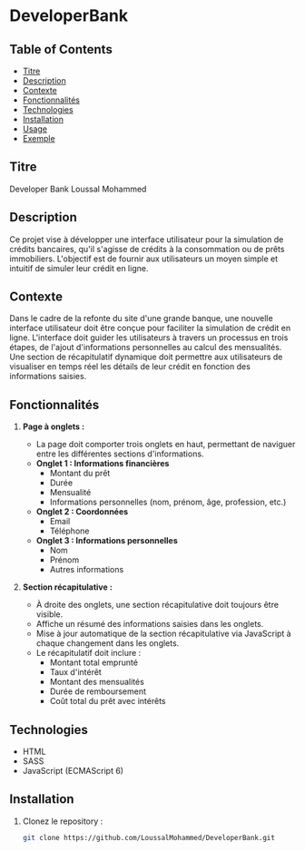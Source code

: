 # DeveloperBank

## Table of Contents
- [Titre](#titre)
- [Description](#description)
- [Contexte](#contexte)
- [Fonctionnalités](#fonctionnalités)
- [Technologies](#technologies)
- [Installation](#installation)
- [Usage](#usage)
- [Exemple](#exemple)

## Titre
Developer Bank Loussal Mohammed

## Description
Ce projet vise à développer une interface utilisateur pour la simulation de crédits bancaires, qu'il s'agisse de crédits à la consommation ou de prêts immobiliers. L'objectif est de fournir aux utilisateurs un moyen simple et intuitif de simuler leur crédit en ligne.

## Contexte
Dans le cadre de la refonte du site d'une grande banque, une nouvelle interface utilisateur doit être conçue pour faciliter la simulation de crédit en ligne. L'interface doit guider les utilisateurs à travers un processus en trois étapes, de l'ajout d'informations personnelles au calcul des mensualités. Une section de récapitulatif dynamique doit permettre aux utilisateurs de visualiser en temps réel les détails de leur crédit en fonction des informations saisies.

## Fonctionnalités
1. **Page à onglets :**
    - La page doit comporter trois onglets en haut, permettant de naviguer entre les différentes sections d'informations.
    - **Onglet 1 : Informations financières**
        - Montant du prêt
        - Durée
        - Mensualité
        - Informations personnelles (nom, prénom, âge, profession, etc.)
    - **Onglet 2 : Coordonnées**
        - Email
        - Téléphone
    - **Onglet 3 : Informations personnelles**
        - Nom
        - Prénom
        - Autres informations

2. **Section récapitulative :**
    - À droite des onglets, une section récapitulative doit toujours être visible.
    - Affiche un résumé des informations saisies dans les onglets.
    - Mise à jour automatique de la section récapitulative via JavaScript à chaque changement dans les onglets.
    - Le récapitulatif doit inclure :
        - Montant total emprunté
        - Taux d'intérêt
        - Montant des mensualités
        - Durée de remboursement
        - Coût total du prêt avec intérêts

## Technologies
- HTML
- SASS
- JavaScript (ECMAScript 6)

## Installation
1. Clonez le repository :
   ```bash
   git clone https://github.com/LoussalMohammed/DeveloperBank.git
